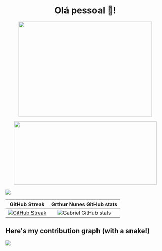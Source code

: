 <h1 align="center">
  Olá pessoal 👋!
</h1>
 
 <p align="center">
<img align="center" width="420" height="300" src="https://user-images.githubusercontent.com/63877012/187077008-12266686-3779-40ea-afc7-27013c238e2c.png">
<p/>
 
  <p align="center">
  <img align="center" width="450" height="200" src="https://github-readme-stats.vercel.app/api?username=Gabrielcefetzada&show_icons=true&count_private=true&theme=dracula">
<p/>

[<img src="https://img.shields.io/badge/linkedin-%230077B5.svg?&style=for-the-badge&logo=linkedin&logoColor=white" />](https://www.linkedin.com/in/gabriel-borges-2189871b2/)

GitHub Streak             |  Grthur Nunes GitHub stats
:-------------------------:|:-------------------------:
 [![GitHub Streak](https://github-readme-streak-stats.herokuapp.com?user=Gabrielcefetzada&theme=synthwave&hide_border=true)](https://git.io/streak-stats) | ![Gabriel GitHub stats](https://github-readme-stats.vercel.app/api?username=Gabrielcefetzada&show_icons=true&count_private=true&theme=dracula)

## Here's my contribution graph (with a snake!)
<img src="https://github.com/Gabrielcefetzada/Gabrielcefetzada/blob/output/github-contribution-grid-snake.svg">
</p>

